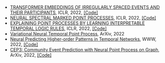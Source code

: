 * [TRANSFORMER EMBEDDINGS OF IRREGULARLY SPACED EVENTS AND THEIR PARTICIPANTS](https://openreview.net/pdf?id=Rty5g9imm7H), ICLR, 2022, [\[Code\]](https://github.com/yangalan123/anhp-andtt)
* [NEURAL SPECTRAL MARKED POINT PROCESSES](https://openreview.net/pdf?id=0rcbOaoBXbg), ICLR, 2022, [\[Code\]](https://github.com/meowoodie/Neural-Spectral-Marked-Point-Processes)
* [EXPLAINING POINT PROCESSES BY LEARNING INTERPRETABLE TEMPORAL LOGIC RULES](https://openreview.net/pdf?id=P07dq7iSAGr), ICLR, 2022, [\[Code\]](https://github.com/FengMingquan-sjtu/Logic_Point_Processes_ICLR)
* [Variational Neural Temporal Point Process](https://arxiv.org/pdf/2202.10585v1.pdf), ArXiv, 2022
* [Neural Predicting Higher-order Patterns in Temporal Networks](https://arxiv.org/pdf/2106.06039.pdf), WWW, 2022, [\[Code\]](https://github.com/Graph-COM/Neural_Higher-order_Pattern_Prediction)
* [CEP3: Community Event Prediction with Neural Point Process on Graph](https://arxiv.org/pdf/2205.10624.pdf), ArXiv, 2022, [\[Code\]](https://github.com/WangXuhongCN/CEP3)
